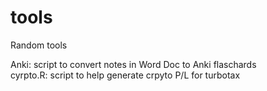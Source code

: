 # tools
Random tools 

Anki: script to convert notes in Word Doc to Anki flaschards\
cyrpto.R: script to help generate crpyto P/L for turbotax 
